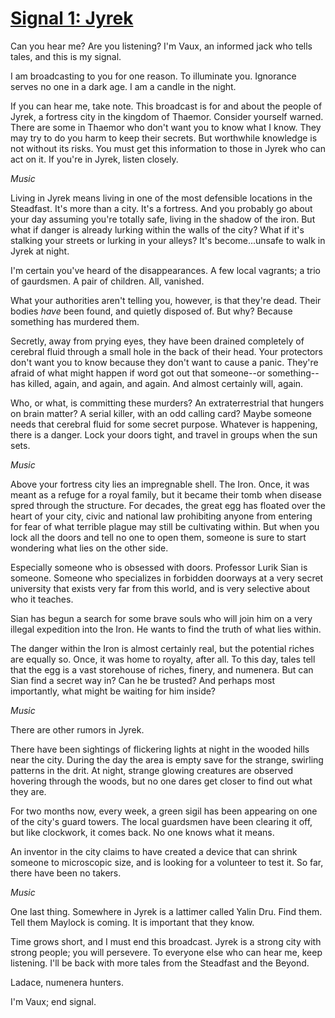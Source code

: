 # [Signal 1: Jyrek](http://numenerathesignal.blogspot.com/2013/09/signal-1-jyrek.html)

Can you hear me? Are you listening? I'm Vaux, an informed jack who tells tales,
and this is my signal.

I am broadcasting to you for one reason. To illuminate you. Ignorance serves
no one in a dark age. I am a candle in the night.

If you can hear me, take note. This broadcast is for and about the people of
Jyrek, a fortress city in the kingdom of Thaemor. Consider yourself warned.
There are some in Thaemor who don't want you to know what I know. They may try
to do you harm to keep their secrets. But worthwhile knowledge is not without
its risks. You must get this information to those in Jyrek who can act on it.
If you're in Jyrek, listen closely.

*Music*

Living in Jyrek means living in one of the most defensible locations in the
Steadfast. It's more than a city. It's a fortress. And you probably go about
your day assuming you're totally safe, living in the shadow of the iron. But
what if danger is already lurking within the walls of the city? What if it's
stalking your streets or lurking in your alleys? It's become...unsafe to walk
in Jyrek at night.

I'm certain you've heard of the disappearances. A few local vagrants; a trio of
gaurdsmen. A pair of children. All, vanished.

What your authorities aren't telling you, however, is that they're dead. Their
bodies *have* been found, and quietly disposed of. But why? Because something
has murdered them.

Secretly, away from prying eyes, they have been drained completely of cerebral
fluid through a small hole in the back of their head. Your protectors don't
want you to know because they don't want to cause a panic. They're afraid of
what might happen if word got out that someone--or something--has killed,
again, and again, and again. And almost certainly will, again.

Who, or what, is committing these murders? An extraterrestrial that hungers on
brain matter? A serial killer, with an odd calling card? Maybe someone needs
that cerebral fluid for some secret purpose. Whatever is happening, there is a
danger. Lock your doors tight, and travel in groups when the sun sets.

*Music*

Above your fortress city lies an impregnable shell. The Iron. Once, it was
meant as a refuge for a royal family, but it became their tomb when disease
spred through the structure. For decades, the great egg has floated over the
heart of your city, civic and national law prohibiting anyone from entering for
fear of what terrible plague may still be cultivating within. But when you lock
all the doors and tell no one to open them, someone is sure to start wondering
what lies on the other side.

Especially someone who is obsessed with doors. Professor Lurik Sian is someone.
Someone who specializes in forbidden doorways at a very secret university that
exists very far from this world, and is very selective about who it teaches.

Sian has begun a search for some brave souls who will join him on a very
illegal expedition into the Iron. He wants to find the truth of what lies
within.

The danger within the Iron is almost certainly real, but the potential riches
are equally so. Once, it was home to royalty, after all. To this day, tales
tell that the egg is a vast storehouse of riches, finery, and numenera. But can
Sian find a secret way in? Can he be trusted? And perhaps most importantly,
what might be waiting for him inside?

*Music*

There are other rumors in Jyrek.

There have been sightings of flickering lights at night in the wooded hills
near the city. During the day the area is empty save for the strange, swirling
patterns in the drit. At night, strange glowing creatures are observed hovering
through the woods, but no one dares get closer to find out what they are.

For two months now, every week, a green sigil has been appearing on one of the
city's guard towers. The local guardsmen have been clearing it off, but like
clockwork, it comes back. No one knows what it means.

An inventor in the city claims to have created a device that can shrink someone
to microscopic size, and is looking for a volunteer to test it. So far, there
have been no takers.

*Music*

One last thing. Somewhere in Jyrek is a lattimer called Yalin Dru. Find them.
Tell them Maylock is coming. It is important that they know.

Time grows short, and I must end this broadcast. Jyrek is a strong city with
strong people; you will persevere. To everyone else who can hear me, keep
listening. I'll be back with more tales from the Steadfast and the Beyond.

Ladace, numenera hunters.

I'm Vaux; end signal.
